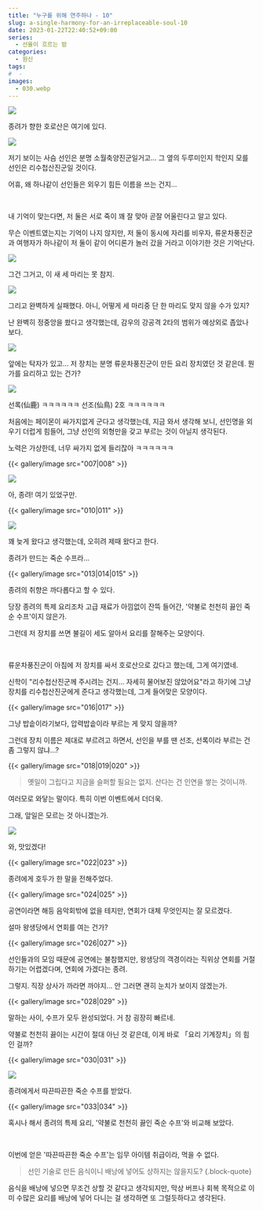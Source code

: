 ```yaml
---
title: "누구를 위해 연주하나 - 10"
slug: a-single-harmony-for-an-irreplaceable-soul-10
date: 2023-01-22T22:40:52+09:00
series:
  - 선율이 흐르는 밤
categories:
  - 원신
tags:
#  - 
images:
  - 030.webp
---
```


![](001.webp)

종려가 향한 호로산은 여기에 있다.

![](002.webp)

저기 보이는 사슴 선인은 분명 소월축양진군일거고... 그 옆의 두루미인지 학인지 모를 선인은 리수첩산진군일 것이다.

어휴, 왜 하나같이 선인들은 외우기 힘든 이름을 쓰는 건지...

&nbsp;

내 기억이 맞는다면, 저 둘은 서로 죽이 꽤 잘 맞아 곧잘 어울린다고 알고 있다.

무슨 이벤트였는지는 기억이 나지 않지만, 저 둘이 동시에 자리를 비우자, 류운차풍진군과 여행자가 하나같이 저 둘이 같이 어디론가 놀러 갔을 거라고 이야기한 것은 기억난다.

![](003.webp)

그건 그거고, 이 새 세 마리는 못 참지.

![](004.webp)

그리고 완벽하게 실패했다. 아니, 어떻게 세 마리중 단 한 마리도 맞지 않을 수가 있지?

난 완벽히 정중앙을 쐈다고 생각했는데, 감우의 강공격 2타의 범위가 예상외로 좁았나 보다.

![](005.webp)

앞에는 탁자가 있고... 저 장치는 분명 류운차풍진군이 만든 요리 장치였던 것 같은데. 뭔가를 요리하고 있는 건가?

![](006.webp)

선록(仙鹿) ㅋㅋㅋㅋㅋㅋ 선조(仙鳥) 2호 ㅋㅋㅋㅋㅋㅋ

처음에는 페이몬이 싸가지없게 군다고 생각했는데, 지금 와서 생각해 보니, 선인명을 외우기 더럽게 힘들어, 그냥 선인의 외형만을 갖고 부르는 것이 아닐지 생각된다.

노력은 가상한데, 너무 싸가지 없게 들리잖아 ㅋㅋㅋㅋㅋㅋ

{{< gallery/image src="007|008" >}}

![](009.webp)

아, 종려! 여기 있었구만.

{{< gallery/image src="010|011" >}}

![](012.webp)

꽤 늦게 왔다고 생각했는데, 오히려 제때 왔다고 한다.

종려가 만드는 죽순 수프라...

{{< gallery/image src="013|014|015" >}}

종려의 취향은 까다롭다고 할 수 있다.

당장 종려의 특제 요리조차 고급 재료가 아낌없이 잔뜩 들어간, '약불로 천천히 끓인 죽순 수프'이지 않은가.

그런데 저 장치를 쓰면 불길이 세도 알아서 요리를 잘해주는 모양이다.

&nbsp;

류운차풍진군이 아침에 저 장치를 싸서 호로산으로 갔다고 했는데, 그게 여기였네.

신학이 "리수첩산진군께 주시려는 건지... 자세히 물어보진 않았어요"라고 하기에 그냥 장치를 리수첩산진군에게 준다고 생각했는데, 그게 들어맞은 모양이다.

{{< gallery/image src="016|017" >}}

그냥 밥솥이라기보다, 압력밥솥이라 부르는 게 맞지 않을까?

그런데 장치 이름은 제대로 부르려고 하면서, 선인을 부를 땐 선조, 선록이라 부르는 건 좀 그렇지 않냐...?

{{< gallery/image src="018|019|020" >}}

> 옛일이 그립다고 지금을 슬퍼할 필요는 없지. 산다는 건 인연을 쌓는 것이니까.

여러모로 와닿는 말이다. 특히 이번 이벤트에서 더더욱.

그래, 앞일은 모르는 것 아니겠는가.

![](021.webp)

와, 맛있겠다!

{{< gallery/image src="022|023" >}}

종려에게 호두가 한 말을 전해주었다.

{{< gallery/image src="024|025" >}}

공연이라면 해등 음악회밖에 없을 테지만, 연회가 대체 무엇인지는 잘 모르겠다.

설마 왕생당에서 연회를 여는 건가?

{{< gallery/image src="026|027" >}}

선인들과의 모임 때문에 공연에는 불참했지만, 왕생당의 객경이라는 직위상 연회를 거절하기는 어렵겠다며, 연회에 가겠다는 종려.

그렇지. 직장 상사가 까라면 까야지... 안 그러면 괜히 눈치가 보이지 않겠는가.

{{< gallery/image src="028|029" >}}

말하는 사이, 수프가 모두 완성되었다. 거 참 굉장히 빠르네.

약불로 천천히 끓이는 시간이 절대 아닌 것 같은데, 이게 바로 「요리 기계장치」의 힘인 걸까?

{{< gallery/image src="030|031" >}}

![](032.webp)

종려에게서 따끈따끈한 죽순 수프를 받았다.

{{< gallery/image src="033|034" >}}

혹시나 해서 종려의 특제 요리, '약불로 천천히 끓인 죽순 수프'와 비교해 보았다.

&nbsp;

이번에 얻은 '따끈따끈한 죽순 수프'는 임무 아이템 취급이라, 먹을 수 없다.

> 선인 기술로 만든 음식이니 배낭에 넣어도 상하지는 않을지도?
{.block-quote}

음식을 배낭에 넣으면 무조건 상할 것 같다고 생각되지만, 막상 버프나 회복 목적으로 이미 수많은 요리를 배낭에 넣어 다니는 걸 생각하면 또 그럴듯하다고 생각된다.
